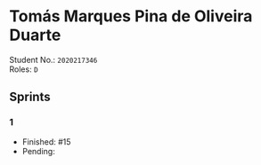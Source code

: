 # Tomás Marques Pina de Oliveira Duarte

Student No.: `2020217346`  
Roles: `D`

## Sprints

### 1

* Finished: #15
* Pending:

